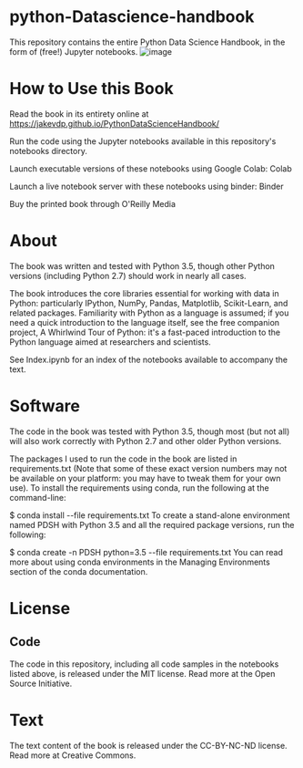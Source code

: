 # python-Datascience-handbook
This repository contains the entire Python Data Science Handbook, in the form of (free!) Jupyter notebooks.
![image](https://user-images.githubusercontent.com/121869625/212598171-4e3326ee-c777-4fd5-a910-2bffec3a20b9.png)
# How to Use this Book
Read the book in its entirety online at https://jakevdp.github.io/PythonDataScienceHandbook/

Run the code using the Jupyter notebooks available in this repository's notebooks directory.

Launch executable versions of these notebooks using Google Colab: Colab

Launch a live notebook server with these notebooks using binder: Binder

Buy the printed book through O'Reilly Media

# About
The book was written and tested with Python 3.5, though other Python versions (including Python 2.7) should work in nearly all cases.

The book introduces the core libraries essential for working with data in Python: particularly IPython, NumPy, Pandas, Matplotlib, Scikit-Learn, and related packages. Familiarity with Python as a language is assumed; if you need a quick introduction to the language itself, see the free companion project, A Whirlwind Tour of Python: it's a fast-paced introduction to the Python language aimed at researchers and scientists.

See Index.ipynb for an index of the notebooks available to accompany the text.

# Software
The code in the book was tested with Python 3.5, though most (but not all) will also work correctly with Python 2.7 and other older Python versions.

The packages I used to run the code in the book are listed in requirements.txt (Note that some of these exact version numbers may not be available on your platform: you may have to tweak them for your own use). To install the requirements using conda, run the following at the command-line:

$ conda install --file requirements.txt
To create a stand-alone environment named PDSH with Python 3.5 and all the required package versions, run the following:

$ conda create -n PDSH python=3.5 --file requirements.txt
You can read more about using conda environments in the Managing Environments section of the conda documentation.

# License
## Code
The code in this repository, including all code samples in the notebooks listed above, is released under the MIT license. Read more at the Open Source Initiative.

# Text
The text content of the book is released under the CC-BY-NC-ND license. Read more at Creative Commons.
